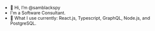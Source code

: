 - 👋 Hi, I’m @samblackspy
- I'm a Software Consultant.
- 👀 What I use currently: React.js, Typescript, GraphQL, Node.js, and PostgreSQL.

<!---
samblackspy/samblackspy is a ✨ special ✨ repository because its `README.md` (this file) appears on your GitHub profile.
You can click the Preview link to take a look at your changes.
--->
